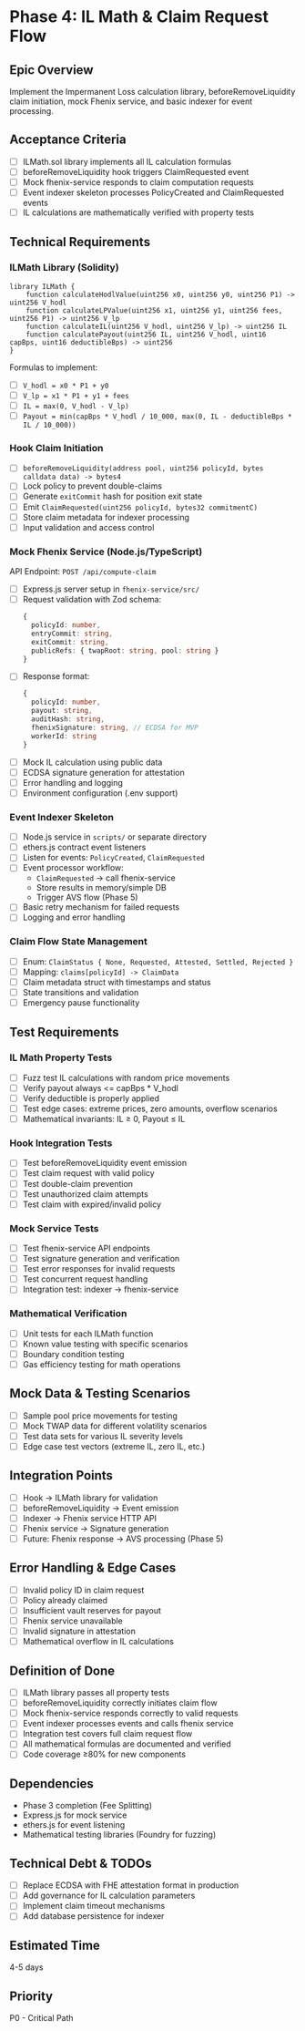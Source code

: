 # Phase 4: IL Math & Claim Request Flow

## Epic Overview

Implement the Impermanent Loss calculation library, beforeRemoveLiquidity claim initiation, mock Fhenix service, and basic indexer for event processing.

## Acceptance Criteria

- [ ] ILMath.sol library implements all IL calculation formulas
- [ ] beforeRemoveLiquidity hook triggers ClaimRequested event
- [ ] Mock fhenix-service responds to claim computation requests
- [ ] Event indexer skeleton processes PolicyCreated and ClaimRequested events
- [ ] IL calculations are mathematically verified with property tests

## Technical Requirements

### ILMath Library (Solidity)

```solidity
library ILMath {
    function calculateHodlValue(uint256 x0, uint256 y0, uint256 P1) -> uint256 V_hodl
    function calculateLPValue(uint256 x1, uint256 y1, uint256 fees, uint256 P1) -> uint256 V_lp
    function calculateIL(uint256 V_hodl, uint256 V_lp) -> uint256 IL
    function calculatePayout(uint256 IL, uint256 V_hodl, uint16 capBps, uint16 deductibleBps) -> uint256
}
```

Formulas to implement:

- [ ] `V_hodl = x0 * P1 + y0`
- [ ] `V_lp = x1 * P1 + y1 + fees`
- [ ] `IL = max(0, V_hodl - V_lp)`
- [ ] `Payout = min(capBps * V_hodl / 10_000, max(0, IL - deductibleBps * IL / 10_000))`

### Hook Claim Initiation

- [ ] `beforeRemoveLiquidity(address pool, uint256 policyId, bytes calldata data) -> bytes4`
- [ ] Lock policy to prevent double-claims
- [ ] Generate `exitCommit` hash for position exit state
- [ ] Emit `ClaimRequested(uint256 policyId, bytes32 commitmentC)`
- [ ] Store claim metadata for indexer processing
- [ ] Input validation and access control

### Mock Fhenix Service (Node.js/TypeScript)

API Endpoint: `POST /api/compute-claim`

- [ ] Express.js server setup in `fhenix-service/src/`
- [ ] Request validation with Zod schema:
  ```typescript
  {
    policyId: number,
    entryCommit: string,
    exitCommit: string,
    publicRefs: { twapRoot: string, pool: string }
  }
  ```
- [ ] Response format:
  ```typescript
  {
    policyId: number,
    payout: string,
    auditHash: string,
    fhenixSignature: string, // ECDSA for MVP
    workerId: string
  }
  ```
- [ ] Mock IL calculation using public data
- [ ] ECDSA signature generation for attestation
- [ ] Error handling and logging
- [ ] Environment configuration (.env support)

### Event Indexer Skeleton

- [ ] Node.js service in `scripts/` or separate directory
- [ ] ethers.js contract event listeners
- [ ] Listen for events: `PolicyCreated`, `ClaimRequested`
- [ ] Event processor workflow:
  - `ClaimRequested` → call fhenix-service
  - Store results in memory/simple DB
  - Trigger AVS flow (Phase 5)
- [ ] Basic retry mechanism for failed requests
- [ ] Logging and error handling

### Claim Flow State Management

- [ ] Enum: `ClaimStatus { None, Requested, Attested, Settled, Rejected }`
- [ ] Mapping: `claims[policyId] -> ClaimData`
- [ ] Claim metadata struct with timestamps and status
- [ ] State transitions and validation
- [ ] Emergency pause functionality

## Test Requirements

### IL Math Property Tests

- [ ] Fuzz test IL calculations with random price movements
- [ ] Verify payout always <= capBps \* V_hodl
- [ ] Verify deductible is properly applied
- [ ] Test edge cases: extreme prices, zero amounts, overflow scenarios
- [ ] Mathematical invariants: IL ≥ 0, Payout ≤ IL

### Hook Integration Tests

- [ ] Test beforeRemoveLiquidity event emission
- [ ] Test claim request with valid policy
- [ ] Test double-claim prevention
- [ ] Test unauthorized claim attempts
- [ ] Test claim with expired/invalid policy

### Mock Service Tests

- [ ] Test fhenix-service API endpoints
- [ ] Test signature generation and verification
- [ ] Test error responses for invalid requests
- [ ] Test concurrent request handling
- [ ] Integration test: indexer -> fhenix-service

### Mathematical Verification

- [ ] Unit tests for each ILMath function
- [ ] Known value testing with specific scenarios
- [ ] Boundary condition testing
- [ ] Gas efficiency testing for math operations

## Mock Data & Testing Scenarios

- [ ] Sample pool price movements for testing
- [ ] Mock TWAP data for different volatility scenarios
- [ ] Test data sets for various IL severity levels
- [ ] Edge case test vectors (extreme IL, zero IL, etc.)

## Integration Points

- [ ] Hook -> ILMath library for validation
- [ ] beforeRemoveLiquidity -> Event emission
- [ ] Indexer -> Fhenix service HTTP API
- [ ] Fhenix service -> Signature generation
- [ ] Future: Fhenix response -> AVS processing (Phase 5)

## Error Handling & Edge Cases

- [ ] Invalid policy ID in claim request
- [ ] Policy already claimed
- [ ] Insufficient vault reserves for payout
- [ ] Fhenix service unavailable
- [ ] Invalid signature in attestation
- [ ] Mathematical overflow in IL calculations

## Definition of Done

- [ ] ILMath library passes all property tests
- [ ] beforeRemoveLiquidity correctly initiates claim flow
- [ ] Mock fhenix-service responds correctly to valid requests
- [ ] Event indexer processes events and calls fhenix service
- [ ] Integration test covers full claim request flow
- [ ] All mathematical formulas are documented and verified
- [ ] Code coverage ≥80% for new components

## Dependencies

- Phase 3 completion (Fee Splitting)
- Express.js for mock service
- ethers.js for event listening
- Mathematical testing libraries (Foundry for fuzzing)

## Technical Debt & TODOs

- [ ] Replace ECDSA with FHE attestation format in production
- [ ] Add governance for IL calculation parameters
- [ ] Implement claim timeout mechanisms
- [ ] Add database persistence for indexer

## Estimated Time

4-5 days

## Priority

P0 - Critical Path
